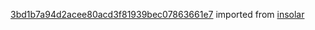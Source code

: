 [3bd1b7a94d2acee80acd3f81939bec07863661e7](https://github.com/insolar/insolar/commit/3bd1b7a94d2acee80acd3f81939bec07863661e7) imported from [insolar](https://github.com/insolar/insolar)
